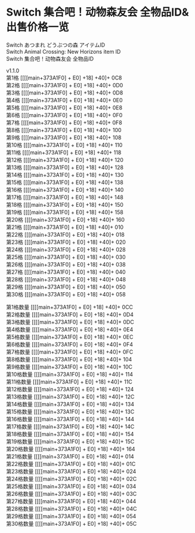 # Switch 集合吧！动物森友会 全物品ID&出售价格一览
Switch あつまれ どうぶつの森 アイテムID<br>
Switch Animal Crossing: New Horizons item ID<br>
Switch 集合吧！动物森友会 全物品ID<br>

v1.1.0<br>
第1格	[[[[main+373A1F0] + E0] +18] +40]+ 0C8<br>
第2格	[[[[main+373A1F0] + E0] +18] +40]+ 0D0<br>
第3格	[[[[main+373A1F0] + E0] +18] +40]+ 0D8<br>
第4格	[[[[main+373A1F0] + E0] +18] +40]+ 0E0<br>
第5格	[[[[main+373A1F0] + E0] +18] +40]+ 0E8<br>
第6格	[[[[main+373A1F0] + E0] +18] +40]+ 0F0<br>
第7格	[[[[main+373A1F0] + E0] +18] +40]+ 0F8<br>
第8格	[[[[main+373A1F0] + E0] +18] +40]+ 100<br>
第9格	[[[[main+373A1F0] + E0] +18] +40]+ 108<br>
第10格	[[[[main+373A1F0] + E0] +18] +40]+ 110<br>
第11格	[[[[main+373A1F0] + E0] +18] +40]+ 118<br>
第12格	[[[[main+373A1F0] + E0] +18] +40]+ 120<br>
第13格	[[[[main+373A1F0] + E0] +18] +40]+ 128<br>
第14格	[[[[main+373A1F0] + E0] +18] +40]+ 130<br>
第15格	[[[[main+373A1F0] + E0] +18] +40]+ 138<br>
第16格	[[[[main+373A1F0] + E0] +18] +40]+ 140<br>
第17格	[[[[main+373A1F0] + E0] +18] +40]+ 148<br>
第18格	[[[[main+373A1F0] + E0] +18] +40]+ 150<br>
第19格	[[[[main+373A1F0] + E0] +18] +40]+ 158<br>
第20格	[[[[main+373A1F0] + E0] +18] +40]+ 160<br>
第21格	[[[[main+373A1F0] + E0] +18] +40]+ 010<br>
第22格	[[[[main+373A1F0] + E0] +18] +40]+ 018<br>
第23格	[[[[main+373A1F0] + E0] +18] +40]+ 020<br>
第24格	[[[[main+373A1F0] + E0] +18] +40]+ 028<br>
第25格	[[[[main+373A1F0] + E0] +18] +40]+ 030<br>
第26格	[[[[main+373A1F0] + E0] +18] +40]+ 038<br>
第27格	[[[[main+373A1F0] + E0] +18] +40]+ 040<br>
第28格	[[[[main+373A1F0] + E0] +18] +40]+ 048<br>
第29格	[[[[main+373A1F0] + E0] +18] +40]+ 050<br>
第30格	[[[[main+373A1F0] + E0] +18] +40]+ 058<br>

第1格数量	[[[[main+373A1F0] + E0] +18] +40]+ 0CC<br>
第2格数量	[[[[main+373A1F0] + E0] +18] +40]+ 0D4<br>
第3格数量	[[[[main+373A1F0] + E0] +18] +40]+ 0DC<br>
第4格数量	[[[[main+373A1F0] + E0] +18] +40]+ 0E4<br>
第5格数量	[[[[main+373A1F0] + E0] +18] +40]+ 0EC<br>
第6格数量	[[[[main+373A1F0] + E0] +18] +40]+ 0F4<br>
第7格数量	[[[[main+373A1F0] + E0] +18] +40]+ 0FC<br>
第8格数量	[[[[main+373A1F0] + E0] +18] +40]+ 104<br>
第9格数量	[[[[main+373A1F0] + E0] +18] +40]+ 10C<br>
第10格数量	[[[[main+373A1F0] + E0] +18] +40]+ 114<br>
第11格数量	[[[[main+373A1F0] + E0] +18] +40]+ 11C<br>
第12格数量	[[[[main+373A1F0] + E0] +18] +40]+ 124<br>
第13格数量	[[[[main+373A1F0] + E0] +18] +40]+ 12C<br>
第14格数量	[[[[main+373A1F0] + E0] +18] +40]+ 134<br>
第15格数量	[[[[main+373A1F0] + E0] +18] +40]+ 13C<br>
第16格数量	[[[[main+373A1F0] + E0] +18] +40]+ 144<br>
第17格数量	[[[[main+373A1F0] + E0] +18] +40]+ 14C<br>
第18格数量	[[[[main+373A1F0] + E0] +18] +40]+ 154<br>
第19格数量	[[[[main+373A1F0] + E0] +18] +40]+ 15C<br>
第20格数量	[[[[main+373A1F0] + E0] +18] +40]+ 164<br>
第21格数量	[[[[main+373A1F0] + E0] +18] +40]+ 014<br>
第22格数量	[[[[main+373A1F0] + E0] +18] +40]+ 01C<br>
第23格数量	[[[[main+373A1F0] + E0] +18] +40]+ 024<br>
第24格数量	[[[[main+373A1F0] + E0] +18] +40]+ 02C<br>
第25格数量	[[[[main+373A1F0] + E0] +18] +40]+ 034<br>
第26格数量	[[[[main+373A1F0] + E0] +18] +40]+ 03C<br>
第27格数量	[[[[main+373A1F0] + E0] +18] +40]+ 044<br>
第28格数量	[[[[main+373A1F0] + E0] +18] +40]+ 04C<br>
第29格数量	[[[[main+373A1F0] + E0] +18] +40]+ 054<br>
第30格数量	[[[[main+373A1F0] + E0] +18] +40]+ 05C<br>
